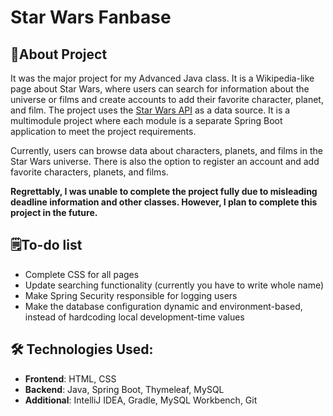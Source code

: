 # Star Wars Fanbase

## 📖About Project
It was the major project for my Advanced Java class. It is a Wikipedia-like page about Star Wars, where users can search for information about the universe or films and create accounts to add their favorite character, 
planet, and film. The project uses the [Star Wars API](https://swapi.py4e.com/) as a data source. It is a multimodule project where each module is a separate Spring Boot application to meet the project requirements.

Currently, users can browse data about characters, planets, and films in the Star Wars universe. There is also the option to register an account and add favorite characters, planets, and films.

**Regrettably, I was unable to complete the project fully due to misleading deadline information and other classes. However, I plan to complete this project in the future.**

## 🗒️To-do list
- Complete CSS for all pages
- Update searching  functionality (currently you have to write whole name)
- Make Spring Security responsible for logging users
- Make the database configuration dynamic and environment-based, instead of hardcoding local development-time values
 
## 🛠️ Technologies Used:
- **Frontend**: HTML, CSS  
- **Backend**: Java, Spring Boot, Thymeleaf, MySQL  
- **Additional**: IntelliJ IDEA, Gradle, MySQL Workbench, Git
